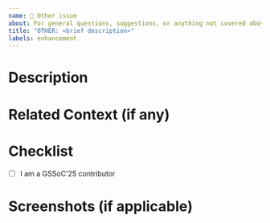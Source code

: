 ```yaml
---
name: 💭 Other issue
about: For general questions, suggestions, or anything not covered above
title: "OTHER: <brief description>"
labels: enhancement
---
```


<!-- Thank you for taking the time to contribute! 🙌 -->


# Description
<!-- What would you like to ask or suggest? Be as clear as possible. -->


# Related Context (if any)
<!-- Link related issues or PRs, or explain background details. -->

# Checklist
<!-- Please delete the options that are not relevant to you. -->
- [ ] I am a GSSoC'25 contributor

# Screenshots (if applicable)
<!-- Share screenshots or design suggestions, if helpful. -->
